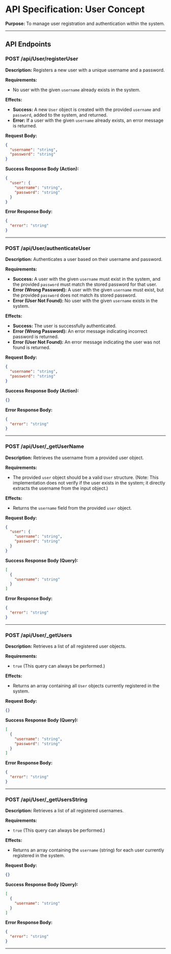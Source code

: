 # API Specification: User Concept

**Purpose:** To manage user registration and authentication within the system.

---

## API Endpoints

### POST /api/User/registerUser

**Description:** Registers a new user with a unique username and a password.

**Requirements:**
- No user with the given `username` already exists in the system.

**Effects:**
- **Success:** A new `User` object is created with the provided `username` and `password`, added to the system, and returned.
- **Error:** If a user with the given `username` already exists, an error message is returned.

**Request Body:**
```json
{
  "username": "string",
  "password": "string"
}
```

**Success Response Body (Action):**
```json
{
  "user": {
    "username": "string",
    "password": "string"
  }
}
```

**Error Response Body:**
```json
{
  "error": "string"
}
```

---

### POST /api/User/authenticateUser

**Description:** Authenticates a user based on their username and password.

**Requirements:**
- **Success:** A user with the given `username` must exist in the system, and the provided `password` must match the stored password for that user.
- **Error (Wrong Password):** A user with the given `username` must exist, but the provided `password` does not match its stored password.
- **Error (User Not Found):** No user with the given `username` exists in the system.

**Effects:**
- **Success:** The user is successfully authenticated.
- **Error (Wrong Password):** An error message indicating incorrect password is returned.
- **Error (User Not Found):** An error message indicating the user was not found is returned.

**Request Body:**
```json
{
  "username": "string",
  "password": "string"
}
```

**Success Response Body (Action):**
```json
{}
```

**Error Response Body:**
```json
{
  "error": "string"
}
```

---

### POST /api/User/_getUserName

**Description:** Retrieves the username from a provided user object.

**Requirements:**
- The provided `user` object should be a valid `User` structure. (Note: This implementation does not verify if the user exists in the system; it directly extracts the username from the input object.)

**Effects:**
- Returns the `username` field from the provided `user` object.

**Request Body:**
```json
{
  "user": {
    "username": "string",
    "password": "string"
  }
}
```

**Success Response Body (Query):**
```json
[
  {
    "username": "string"
  }
]
```

**Error Response Body:**
```json
{
  "error": "string"
}
```

---

### POST /api/User/_getUsers

**Description:** Retrieves a list of all registered user objects.

**Requirements:**
- `true` (This query can always be performed.)

**Effects:**
- Returns an array containing all `User` objects currently registered in the system.

**Request Body:**
```json
{}
```

**Success Response Body (Query):**
```json
[
  {
    "username": "string",
    "password": "string"
  }
]
```

**Error Response Body:**
```json
{
  "error": "string"
}
```

---

### POST /api/User/_getUsersString

**Description:** Retrieves a list of all registered usernames.

**Requirements:**
- `true` (This query can always be performed.)

**Effects:**
- Returns an array containing the `username` (string) for each user currently registered in the system.

**Request Body:**
```json
{}
```

**Success Response Body (Query):**
```json
[
  {
    "username": "string"
  }
]
```

**Error Response Body:**
```json
{
  "error": "string"
}
```

---